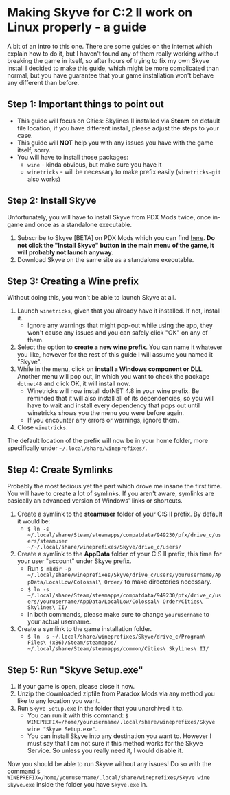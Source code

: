 # Making Skyve for C:2 II work on Linux properly - a guide
A bit of an intro to this one. There are some guides on the internet which explain how to do it, but I haven't found any of them really working without breaking the game in itself, so after hours of trying to fix my own Skyve install I decided to make this guide, which might be more complicated than normal, but you have guarantee that your game installation won't behave any different than before.

## Step 1: Important things to point out
- This guide will focus on Cities: Skylines II installed via **Steam** on default file location, if you have different install, please adjust the steps to your case.
-  This guide will **NOT** help you with any issues you have with the game itself, sorry.
- You will have to install those packages:
	- ``wine`` - kinda obvious, but make sure you have it
	- ``winetricks`` - will be necessary to make prefix easily (``winetricks-git`` also works)

## Step 2: Install Skyve
Unfortunately, you will have to install Skyve from PDX Mods twice, once in-game and once as a standalone executable.

1. Subscribe to Skyve [BETA] on PDX Mods which you can find [here](https://mods.paradoxplaza.com/mods/75804/Windows). **Do not click the "Install Skyve" button in the main menu of the game, it will probably not launch anyway**.
2. Download Skyve on the same site as a standalone executable.

## Step 3: Creating a Wine prefix
Without doing this, you won't be able to launch Skyve at all.
1. Launch ``winetricks``, given that you already have it installed. If not, install it.
	- Ignore any warnings that might pop-out while using the app, they won't cause any issues and you can safely click "OK" on any of them.
2. Select the option to **create a new wine prefix**. You can name it whatever you like, however for the rest of this guide I will assume you named it "Skyve".
3. While in the menu, click on **install a Windows component or DLL**. Another menu will pop out, in which you want to check the package ``dotnet48`` and click OK, it will install now.
	- Winetricks will now install dotNET 4.8 in your wine prefix. Be reminded that it will also install all of its dependencies, so you will have to wait and install every dependency that pops out until winetricks shows you the menu you were before again.
	- If you encounter any errors or warnings, ignore them.
4. Close ``winetricks``.

The default location of the prefix will now be in your home folder, more specifically under ``~/.local/share/wineprefixes/``.

## Step 4: Create Symlinks
Probably the most tedious yet the part which drove me insane the first time. You will have to create a lot of symlinks. If you aren't aware, symlinks are basically an advanced version of Windows' links or shortcuts.

1. Create a symlink to the **steamuser** folder of your C:S II prefix. By default it would be:
	-  ```$ ln -s ~/.local/share/Steam/steamapps/compatdata/949230/pfx/drive_c/users/steamuser ~/~/.local/share/wineprefixes/Skyve/drive_c/users/```
2. Create a symlink to the **AppData** folder of your C:S II prefix, this time for your user "account" under Skyve prefix.
	- Run ```$ mkdir -p ~/.local/share/wineprefixes/Skyve/drive_c/users/yourusername/AppData/LocalLow/Colossal\ Order/``` to make directories necessary. 
	- ```$ ln -s ~/.local/share/Steam/steamapps/compatdata/949230/pfx/drive_c/users/yourusername/AppData/LocalLow/Colossal\ Order/Cities\ Skylines\ II/```
	- In both commands, please make sure to change ``yourusername`` to your actual username.
3. Create a symlink to the game installation folder.
	- ```$ ln -s ~/.local/share/wineprefixes/Skyve/drive_c/Program\ Files\ (x86)/Steam/steamapps/ ~/.local/share/Steam/steamapps/common/Cities\ Skylines\ II/```

## Step 5: Run "Skyve Setup.exe"
1. If your game is open, please close it now.
2. Unzip the downloaded zipfile from Paradox Mods via any method you like to any location you want.
3. Run ``Skyve Setup.exe`` in the folder that you unarchived it to.
	- You can run it with this command: ```$ WINEPREFIX=/home/yourusername/.local/share/wineprefixes/Skyve wine "Skyve Setup.exe"```.
	- You can install Skyve into any destination you want to. However I must say that I am not sure if this method works for the Skyve Service. So unless you really need it, I would disable it.

Now you should be able to run Skyve without any issues! Do so with the command ```$ WINEPREFIX=/home/yourusername/.local/share/wineprefixes/Skyve wine Skyve.exe``` inside the folder you have ``Skyve.exe`` in.
